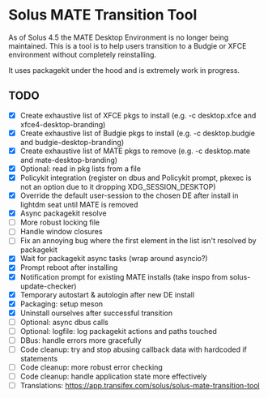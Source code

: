 # Solus MATE Transition Tool

As of Solus 4.5 the MATE Desktop Environment is no longer being maintained. This is a tool is to help users transition to a Budgie or XFCE environment without completely reinstalling.

It uses packagekit under the hood and is extremely work in progress.

## TODO
- [x] Create exhaustive list of XFCE pkgs to install (e.g. -c desktop.xfce and xfce4-desktop-branding)
- [x] Create exhaustive list of Budgie pkgs to install (e.g. -c desktop.budgie and budgie-desktop-branding)
- [x] Create exhaustive list of MATE pkgs to remove (e.g. -c desktop.mate and mate-desktop-branding)
- [x] Optional: read in pkg lists from a file
- [x] Policykit integration (register on dbus and Policykit prompt, pkexec is not an option due to it dropping XDG_SESSION_DESKTOP)
- [x] Override the default user-session to the chosen DE after install in lightdm seat until MATE is removed
- [x] Async packagekit resolve
- [ ] More robust locking file
- [ ] Handle window closures
- [ ] Fix an annoying bug where the first element in the list isn't resolved by packagekit
- [x] Wait for packagekit async tasks (wrap around asyncio?)
- [x] Prompt reboot after installing
- [x] Notification prompt for existing MATE installs (take inspo from solus-update-checker)
- [x] Temporary autostart & autologin after new DE install
- [x] Packaging: setup meson
- [x] Uninstall ourselves after successful transition
- [ ] Optional: async dbus calls
- [ ] Optional: logfile: log packagekit actions and paths touched
- [ ] DBus: handle errors more gracefully
- [ ] Code cleanup: try and stop abusing callback data with hardcoded if statements
- [ ] Code cleanup: more robust error checking
- [ ] Code cleanup: handle application state more effectively
- [ ] Translations: https://app.transifex.com/solus/solus-mate-transition-tool
